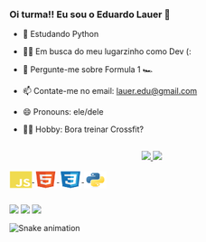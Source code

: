 ### Oi turma!! Eu sou o Eduardo Lauer 👋

- 📒 Estudando Python
- 👨‍💻 Em busca do meu lugarzinho como Dev (: 
- 💬 Pergunte-me sobre Formula 1 🏎️
- 📫 Contate-me no email: lauer.edu@gmail.com
- 😄 Pronouns: ele/dele
- 🏋️‍♀️ Hobby: Bora treinar Crossfit? 

  ##

 <div align="center">
  <a href="https://github.com/edu-lauer">
  <img height="180em" src="https://github-readme-stats.vercel.app/api?username=edu-lauer&show_icons=true&theme=dracula&include_all_commits=true&count_private=true"/>
  <img height="180em" src="https://github-readme-stats.vercel.app/api/top-langs/?username=edu-lauer&layout=compact&langs_count=7&theme=dracula"/>
</div>
<div style="display: inline_block"><br>
  <img align="center" alt="Edu-Js" height="30" width="40" src="https://raw.githubusercontent.com/devicons/devicon/master/icons/javascript/javascript-plain.svg">
  <img align="center" alt="Edu-HTML" height="30" width="40" src="https://raw.githubusercontent.com/devicons/devicon/master/icons/html5/html5-original.svg">
  <img align="center" alt="Edu-CSS" height="30" width="40" src="https://raw.githubusercontent.com/devicons/devicon/master/icons/css3/css3-original.svg">
  <img align="center" alt="Edu-Python" height="30" width="40" src="https://raw.githubusercontent.com/devicons/devicon/master/icons/python/python-original.svg"> 
</div>
  
  ##
  
<div> 
  <a href="https://instagram.com/edu-lauer" target="_blank"><img src="https://img.shields.io/badge/-Instagram-%23E4405F?style=for-the-badge&logo=instagram&logoColor=white" target="_blank"></a>
  <a href = "mailto:lauer.edu@gmail.com"><img src="https://img.shields.io/badge/-Gmail-%23333?style=for-the-badge&logo=gmail&logoColor=white" target="_blank"></a>
  <a href="https://www.linkedin.com/in/eduardo-lauer/" target="_blank"><img src="https://img.shields.io/badge/-LinkedIn-%230077B5?style=for-the-badge&logo=linkedin&logoColor=white" target="_blank"></a> 
 
  ![Snake animation](https://github.com/edu-lauer/edu-lauer/blob/output/github-contribution-grid-snake.svg)
 
</div>
  
  ##

  
